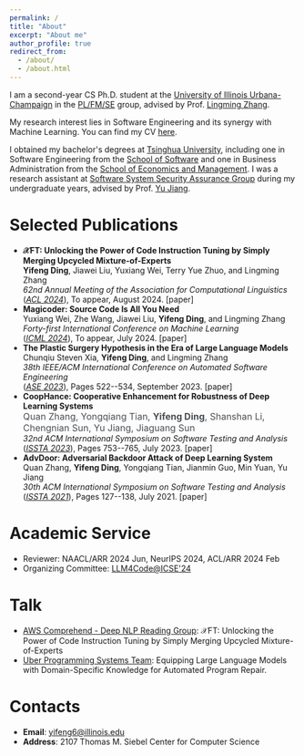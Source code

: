 ```yaml
---
permalink: /
title: "About"
excerpt: "About me"
author_profile: true
redirect_from: 
  - /about/
  - /about.html
---
```

I am a second-year CS Ph.D. student at the [University of Illinois Urbana-Champaign](https://illinois.edu/) in the [PL/FM/SE](https://cs.illinois.edu/research/areas/programming-languages-formal-methods-and-software-engineering) group, advised by Prof. [Lingming Zhang](http://lingming.cs.illinois.edu/). 

My research interest lies in Software Engineering and its synergy with Machine Learning. You can find my CV [here](/files/Yifeng_CV.pdf).<br/>

I obtained my bachelor's degrees at [Tsinghua University](https://www.tsinghua.edu.cn/en/), including one in Software Engineering from the [School of Software](https://www.thss.tsinghua.edu.cn/en/) and one in Business Administration from the [School of Economics and Management](https://www.sem.tsinghua.edu.cn/en/). I was a research assistant at [Software System Security Assurance Group](http://www.wingtecher.com/homeen) during my undergraduate years, advised by Prof. [Yu Jiang](https://sites.google.com/site/jiangyu198964/home).<br/>

<!-- News
======
* **[2024-05]** One research paper on *Mixture-of-Expert*, *Model Merging*, and *Instruction Tuning* publised at [ACL'24](https://2024.aclweb.org)!
* **[2024-05]** One research paper on *Instruction Tuning for Code* publised at [ICML'24](https://icml.cc/Conferences/2024)!
* **[2023-09]** One research paper on *LLM for APR* publised at [ASE'23](https://conf.researchr.org/home/ase-2023)! 
* **[2023-07]** One research paper on *Deep Learning Robustness* publised at [ISSTA'23](https://conf.researchr.org/home/issta-2023)! 
* **[2022-01]** I'm thrilled to get accepted into the Ph.D. program at [Illinois CS](https://cs.illinois.edu/)!
* **[2021-07]** One research paper on *Deep Learning Robustness* published at [ISSTA'21](https://conf.researchr.org/home/issta-2021)!  -->

Selected Publications
======
* **${\mathcal X}$FT: Unlocking the Power of Code Instruction Tuning by Simply Merging Upcycled Mixture-of-Experts**<br/>
**Yifeng Ding**, Jiawei Liu, Yuxiang Wei, Terry Yue Zhuo, and Lingming Zhang<br/>
*62nd Annual Meeting of the Association for Computational Linguistics*<br/>
([*ACL 2024*](https://2024.aclweb.org)), To appear, August 2024. [<a style="text-decoration: none;" href="https://arxiv.org/abs/2404.15247">paper</a>]
* **Magicoder: Source Code Is All You Need**<br/>
Yuxiang Wei, Zhe Wang, Jiawei Liu, **Yifeng Ding**, and Lingming Zhang<br/>
*Forty-first International Conference on Machine Learning*<br/>
([*ICML 2024*](https://icml.cc/Conferences/2024)), To appear, July 2024. [<a style="text-decoration: none;" href="https://arxiv.org/abs/2312.02120">paper</a>]
* **The Plastic Surgery Hypothesis in the Era of Large Language Models**<br/>
Chunqiu Steven Xia, **Yifeng Ding**, and Lingming Zhang<br/>
*38th IEEE/ACM International Conference on Automated Software Engineering*<br/>
([*ASE 2023*](https://conf.researchr.org/home/ase-2023)), Pages 522--534, September 2023. [<a style="text-decoration: none;" href="https://www.computer.org/csdl/proceedings-article/ase/2023/299600a522/1SBGpT02wpy">paper</a>]
* **CoopHance: Cooperative Enhancement for Robustness of Deep Learning Systems**<br/>
<a style="color: #494e52; text-decoration: none; cursor: text; user-select: text;" href="javascript:return false;" draggable="false" oncontextmenu="return false"><font size="3">Quan Zhang, Yongqiang Tian, <strong>Yifeng Ding</strong>, Shanshan Li, Chengnian Sun, Yu Jiang, Jiaguang Sun</font></a><br/>
*32nd ACM International Symposium on Software Testing and Analysis*<br/>
([*ISSTA 2023*](https://conf.researchr.org/home/issta-2023)), Pages 753--765, July 2023. [<a style="text-decoration: none;" href="https://dl.acm.org/doi/abs/10.1145/3597926.3598093">paper</a>]
* **AdvDoor: Adversarial Backdoor Attack of Deep Learning System**<br/>
Quan Zhang, **Yifeng Ding**, Yongqiang Tian, Jianmin Guo, Min Yuan, Yu Jiang<br/>
*30th ACM International Symposium on Software Testing and Analysis*<br/>
([*ISSTA 2021*](https://conf.researchr.org/home/issta-2021)), Pages 127--138, July 2021. [<a style="text-decoration: none;" href="https://dl.acm.org/doi/10.1145/3460319.3464809">paper</a>]

Academic Service
======
* Reviewer: NAACL/ARR 2024 Jun, NeurIPS 2024, ACL/ARR 2024 Feb
* Organizing Committee: [LLM4Code@ICSE'24](https://llm4code.github.io/)

Talk
======
* [AWS Comprehend - Deep NLP Reading Group](https://aws.amazon.com/comprehend/): ${\mathcal X}$FT: Unlocking the Power of Code Instruction Tuning by Simply Merging Upcycled Mixture-of-Experts
* [Uber Programming Systems Team](https://www.uber.com/us/en/about/science/): Equipping Large Language Models with Domain-Specific Knowledge for Automated Program Repair.

Contacts
======
* **Email**: yifeng6@illinois.edu
* **Address**: 2107 Thomas M. Siebel Center for Computer Science

<!--
This is the front page of a website that is powered by the [academicpages template](https://github.com/academicpages/academicpages.github.io) and hosted on GitHub pages. [GitHub pages](https://pages.github.com) is a free service in which websites are built and hosted from code and data stored in a GitHub repository, automatically updating when a new commit is made to the respository. This template was forked from the [Minimal Mistakes Jekyll Theme](https://mmistakes.github.io/minimal-mistakes/) created by Michael Rose, and then extended to support the kinds of content that academics have: publications, talks, teaching, a portfolio, blog posts, and a dynamically-generated CV. You can fork [this repository](https://github.com/academicpages/academicpages.github.io) right now, modify the configuration and markdown files, add your own PDFs and other content, and have your own site for free, with no ads! An older version of this template powers my own personal website at [stuartgeiger.com](http://stuartgeiger.com), which uses [this Github repository](https://github.com/staeiou/staeiou.github.io).

A data-driven personal website
======
Like many other Jekyll-based GitHub Pages templates, academicpages makes you separate the website's content from its form. The content & metadata of your website are in structured markdown files, while various other files constitute the theme, specifying how to transform that content & metadata into HTML pages. You keep these various markdown (.md), YAML (.yml), HTML, and CSS files in a public GitHub repository. Each time you commit and push an update to the repository, the [GitHub pages](https://pages.github.com/) service creates static HTML pages based on these files, which are hosted on GitHub's servers free of charge.

Many of the features of dynamic content management systems (like Wordpress) can be achieved in this fashion, using a fraction of the computational resources and with far less vulnerability to hacking and DDoSing. You can also modify the theme to your heart's content without touching the content of your site. If you get to a point where you've broken something in Jekyll/HTML/CSS beyond repair, your markdown files describing your talks, publications, etc. are safe. You can rollback the changes or even delete the repository and start over -- just be sure to save the markdown files! Finally, you can also write scripts that process the structured data on the site, such as [this one](https://github.com/academicpages/academicpages.github.io/blob/master/talkmap.ipynb) that analyzes metadata in pages about talks to display [a map of every location you've given a talk](https://academicpages.github.io/talkmap.html).

Getting started
======
1. Register a GitHub account if you don't have one and confirm your e-mail (required!)
2. Fork [this repository](https://github.com/academicpages/academicpages.github.io) by clicking the "fork" button in the top right. 
3. Go to the repository's settings (rightmost item in the tabs that start with "Code", should be below "Unwatch"). Rename the repository "[your GitHub username].github.io", which will also be your website's URL.
4. Set site-wide configuration and create content & metadata (see below -- also see [this set of diffs](http://archive.is/3TPas) showing what files were changed to set up [an example site](https://getorg-testacct.github.io) for a user with the username "getorg-testacct")
5. Upload any files (like PDFs, .zip files, etc.) to the files/ directory. They will appear at https://[your GitHub username].github.io/files/example.pdf.  
6. Check status by going to the repository settings, in the "GitHub pages" section

Site-wide configuration
------
The main configuration file for the site is in the base directory in [_config.yml](https://github.com/academicpages/academicpages.github.io/blob/master/_config.yml), which defines the content in the sidebars and other site-wide features. You will need to replace the default variables with ones about yourself and your site's github repository. The configuration file for the top menu is in [_data/navigation.yml](https://github.com/academicpages/academicpages.github.io/blob/master/_data/navigation.yml). For example, if you don't have a portfolio or blog posts, you can remove those items from that navigation.yml file to remove them from the header. 

Create content & metadata
------
For site content, there is one markdown file for each type of content, which are stored in directories like _publications, _talks, _posts, _teaching, or _pages. For example, each talk is a markdown file in the [_talks directory](https://github.com/academicpages/academicpages.github.io/tree/master/_talks). At the top of each markdown file is structured data in YAML about the talk, which the theme will parse to do lots of cool stuff. The same structured data about a talk is used to generate the list of talks on the [Talks page](https://academicpages.github.io/talks), each [individual page](https://academicpages.github.io/talks/2012-03-01-talk-1) for specific talks, the talks section for the [CV page](https://academicpages.github.io/cv), and the [map of places you've given a talk](https://academicpages.github.io/talkmap.html) (if you run this [python file](https://github.com/academicpages/academicpages.github.io/blob/master/talkmap.py) or [Jupyter notebook](https://github.com/academicpages/academicpages.github.io/blob/master/talkmap.ipynb), which creates the HTML for the map based on the contents of the _talks directory).

**Markdown generator**

I have also created [a set of Jupyter notebooks](https://github.com/academicpages/academicpages.github.io/tree/master/markdown_generator
) that converts a CSV containing structured data about talks or presentations into individual markdown files that will be properly formatted for the academicpages template. The sample CSVs in that directory are the ones I used to create my own personal website at stuartgeiger.com. My usual workflow is that I keep a spreadsheet of my publications and talks, then run the code in these notebooks to generate the markdown files, then commit and push them to the GitHub repository.

How to edit your site's GitHub repository
------
Many people use a git client to create files on their local computer and then push them to GitHub's servers. If you are not familiar with git, you can directly edit these configuration and markdown files directly in the github.com interface. Navigate to a file (like [this one](https://github.com/academicpages/academicpages.github.io/blob/master/_talks/2012-03-01-talk-1.md) and click the pencil icon in the top right of the content preview (to the right of the "Raw | Blame | History" buttons). You can delete a file by clicking the trashcan icon to the right of the pencil icon. You can also create new files or upload files by navigating to a directory and clicking the "Create new file" or "Upload files" buttons. 

Example: editing a markdown file for a talk
![Editing a markdown file for a talk](/images/editing-talk.png)

For more info
------
More info about configuring academicpages can be found in [the guide](https://academicpages.github.io/markdown/). The [guides for the Minimal Mistakes theme](https://mmistakes.github.io/minimal-mistakes/docs/configuration/) (which this theme was forked from) might also be helpful.
-->